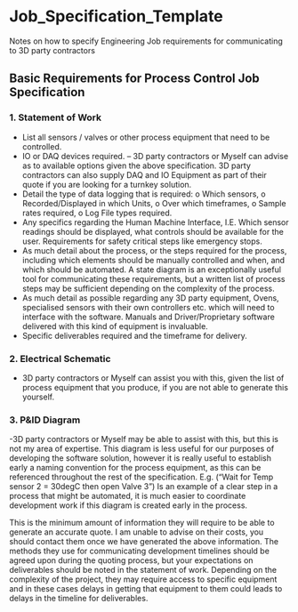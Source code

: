 # Job_Specification_Template
Notes on how to specify Engineering Job requirements for communicating to 3D party contractors

## Basic Requirements for Process Control Job Specification

### 1.	Statement of Work
-	List all sensors / valves or other process equipment that need to be controlled.
-	IO or DAQ devices required. – 3D party contractors or Myself can advise as to available options given the above specification. 3D party contractors can also supply DAQ and IO Equipment as part of their quote if you are looking for a turnkey solution.
-	Detail the type of data logging that is required:
o	Which sensors,
o	Recorded/Displayed in which Units,
o	Over which timeframes,
o	Sample rates required,
o	Log File types required.
-	Any specifics regarding the Human Machine Interface, I.E. Which sensor readings should be displayed, what controls should be available for the user. Requirements for safety critical steps like emergency stops.
-	As much detail about the process, or the steps required for the process, including which elements should be manually controlled and when, and which should be automated. A state diagram is an exceptionally useful tool for communicating these requirements, but a written list of process steps may be sufficient depending on the complexity of the process.
-	As much detail as possible regarding any 3D party equipment, Ovens, specialised sensors with their own controllers etc. which will need to interface with the software. Manuals and Driver/Proprietary software delivered with this kind of equipment is invaluable.
-	Specific deliverables required and the timeframe for delivery.

### 2.	Electrical Schematic
-	3D party contractors or Myself can assist you with this, given the list of process equipment that you produce, if you are not able to generate this yourself.

### 3.	P&ID Diagram
-3D party contractors or Myself may be able to assist with this, but this is not my area of expertise. This diagram is less useful for our purposes of developing the software solution, however it is really useful to establish early a naming convention for the process equipment, as this can be referenced throughout the rest of the specification. E.g. (“Wait for Temp sensor 2 = 30degC then open Valve 3”) Is an example of a clear step in a process that might be automated, it is much easier to coordinate development work if this diagram is created early in the process.

This is the minimum amount of information they will require to be able to generate an accurate quote. I am unable to advise on their costs, you should contact them once we have generated the above information. The methods they use for communicating development timelines should be agreed upon during the quoting process, but your expectations on deliverables should be noted in the statement of work. Depending on the complexity of the project, they may require access to specific equipment and in these cases delays in getting that equipment to them could leads to delays in the timeline for deliverables.

